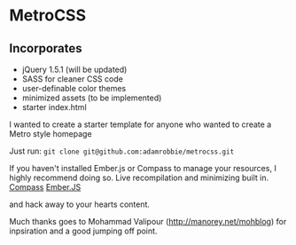 MetroCSS
========

Incorporates
------------
*	jQuery 1.5.1 (will be updated)
*	SASS for cleaner CSS code
*	user-definable color themes
*	minimized assets (to be implemented)
*	starter index.html


I wanted to create a starter template for anyone who wanted to create a Metro style homepage

Just run:
``git clone git@github.com:adamrobbie/metrocss.git``

If you haven't installed Ember.js or Compass to manage your resources, I highly recommend doing so. Live recompilation and minimizing built in.
[Compass](http://compass-style.org/)
[Ember.JS](http://emberjs.com/)


and hack away to your hearts content.

Much thanks goes to Mohammad Valipour (http://manorey.net/mohblog) for inpsiration and a good jumping off point.